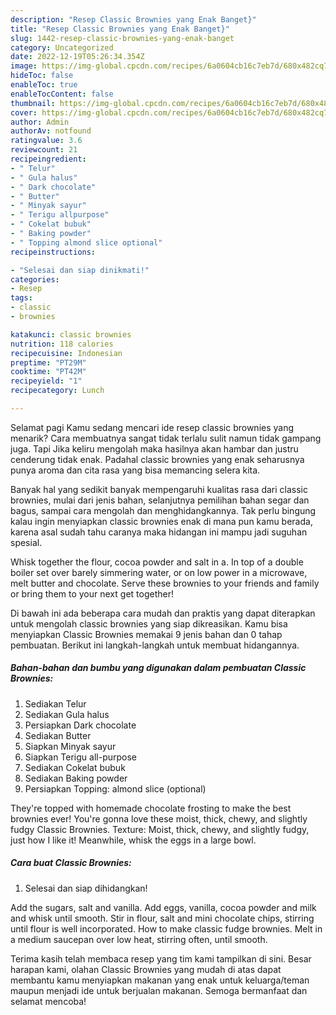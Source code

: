 ```yaml
---
description: "Resep Classic Brownies yang Enak Banget}"
title: "Resep Classic Brownies yang Enak Banget}"
slug: 1442-resep-classic-brownies-yang-enak-banget
category: Uncategorized
date: 2022-12-19T05:26:34.354Z
image: https://img-global.cpcdn.com/recipes/6a0604cb16c7eb7d/680x482cq70/classic-brownies-foto-resep-utama.jpg
hideToc: false
enableToc: true
enableTocContent: false
thumbnail: https://img-global.cpcdn.com/recipes/6a0604cb16c7eb7d/680x482cq70/classic-brownies-foto-resep-utama.jpg
cover: https://img-global.cpcdn.com/recipes/6a0604cb16c7eb7d/680x482cq70/classic-brownies-foto-resep-utama.jpg
author: Admin
authorAv: notfound
ratingvalue: 3.6
reviewcount: 21
recipeingredient:
- " Telur"
- " Gula halus"
- " Dark chocolate"
- " Butter"
- " Minyak sayur"
- " Terigu allpurpose"
- " Cokelat bubuk"
- " Baking powder"
- " Topping almond slice optional"
recipeinstructions:

- "Selesai dan siap dinikmati!"
categories:
- Resep
tags:
- classic
- brownies

katakunci: classic brownies 
nutrition: 118 calories
recipecuisine: Indonesian
preptime: "PT29M"
cooktime: "PT42M"
recipeyield: "1"
recipecategory: Lunch

---
```



Selamat pagi Kamu sedang mencari ide resep classic brownies yang menarik? Cara membuatnya sangat tidak terlalu sulit namun tidak gampang juga. Tapi Jika keliru mengolah maka hasilnya akan hambar dan justru cenderung tidak enak. Padahal classic brownies yang enak seharusnya punya aroma dan cita rasa yang bisa memancing selera kita.


Banyak hal yang sedikit banyak mempengaruhi kualitas rasa dari classic brownies, mulai dari jenis bahan, selanjutnya pemilihan bahan segar dan bagus, sampai cara mengolah dan menghidangkannya. Tak perlu bingung kalau ingin menyiapkan classic brownies enak di mana pun kamu berada, karena asal sudah tahu caranya maka hidangan ini mampu jadi suguhan spesial.

Whisk together the flour, cocoa powder and salt in a. In top of a double boiler set over barely simmering water, or on low power in a microwave, melt butter and chocolate. Serve these brownies to your friends and family or bring them to your next get together!


Di bawah ini ada beberapa cara mudah dan praktis yang dapat diterapkan untuk mengolah classic brownies yang siap dikreasikan. Kamu bisa menyiapkan Classic Brownies memakai 9 jenis bahan dan 0 tahap pembuatan. Berikut ini langkah-langkah untuk membuat hidangannya.

<!--inarticleads1-->

##### Bahan-bahan dan bumbu yang digunakan dalam pembuatan Classic Brownies:

1. Sediakan  Telur
1. Sediakan  Gula halus
1. Persiapkan  Dark chocolate
1. Sediakan  Butter
1. Siapkan  Minyak sayur
1. Siapkan  Terigu all-purpose
1. Sediakan  Cokelat bubuk
1. Sediakan  Baking powder
1. Persiapkan  Topping: almond slice (optional)


They&#39;re topped with homemade chocolate frosting to make the best brownies ever! You&#39;re gonna love these moist, thick, chewy, and slightly fudgy Classic Brownies. Texture: Moist, thick, chewy, and slightly fudgy, just how I like it! Meanwhile, whisk the eggs in a large bowl. 

<!--inarticleads2-->

##### Cara buat Classic Brownies:


1. Selesai dan siap dihidangkan!

Add the sugars, salt and vanilla. Add eggs, vanilla, cocoa powder and milk and whisk until smooth. Stir in flour, salt and mini chocolate chips, stirring until flour is well incorporated. How to make classic fudge brownies. Melt in a medium saucepan over low heat, stirring often, until smooth. 

Terima kasih telah membaca resep yang tim kami tampilkan di sini. Besar harapan kami, olahan Classic Brownies yang mudah di atas dapat membantu kamu menyiapkan makanan yang enak untuk keluarga/teman maupun menjadi ide untuk berjualan makanan. Semoga bermanfaat dan selamat mencoba!
